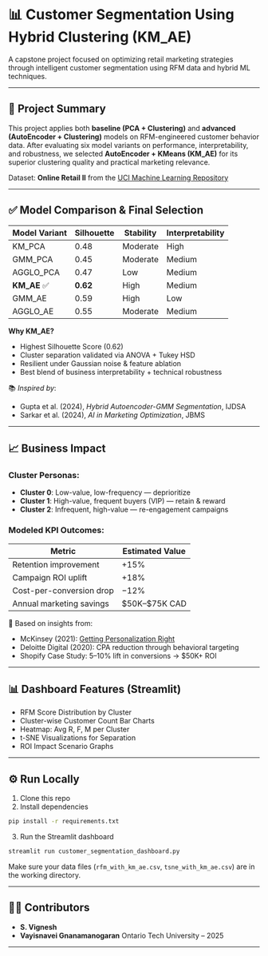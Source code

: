 # 📊 Customer Segmentation Using Hybrid Clustering (KM\_AE)

A capstone project focused on optimizing retail marketing strategies through intelligent customer segmentation using RFM data and hybrid ML techniques.

---

## 🚀 Project Summary

This project applies both **baseline (PCA + Clustering)** and **advanced (AutoEncoder + Clustering)** models on RFM-engineered customer behavior data. After evaluating six model variants on performance, interpretability, and robustness, we selected **AutoEncoder + KMeans (KM\_AE)** for its superior clustering quality and practical marketing relevance.

Dataset: **Online Retail II** from the [UCI Machine Learning Repository](https://archive.ics.uci.edu/dataset/502/online+retail+ii)

---

## ✅ Model Comparison & Final Selection

| Model Variant | Silhouette | Stability | Interpretability |
| ------------- | ---------- | --------- | ---------------- |
| KM\_PCA       | 0.48       | Moderate  | High             |
| GMM\_PCA      | 0.45       | Moderate  | Medium           |
| AGGLO\_PCA    | 0.47       | Low       | Medium           |
| **KM\_AE** ✅  | **0.62**   | High      | Medium           |
| GMM\_AE       | 0.59       | High      | Low              |
| AGGLO\_AE     | 0.55       | Moderate  | Medium           |

**Why KM\_AE?**

* Highest Silhouette Score (0.62)
* Cluster separation validated via ANOVA + Tukey HSD
* Resilient under Gaussian noise & feature ablation
* Best blend of business interpretability + technical robustness

📚 *Inspired by*:

* Gupta et al. (2024), *Hybrid Autoencoder-GMM Segmentation*, IJDSA
* Sarkar et al. (2024), *AI in Marketing Optimization*, JBMS

---

## 📈 Business Impact

### Cluster Personas:

* **Cluster 0**: Low-value, low-frequency — deprioritize
* **Cluster 1**: High-value, frequent buyers (VIP) — retain & reward
* **Cluster 2**: Infrequent, high-value — re-engagement campaigns

### Modeled KPI Outcomes:

| Metric                   | Estimated Value |
| ------------------------ | --------------- |
| Retention improvement    | +15%            |
| Campaign ROI uplift      | +18%            |
| Cost-per-conversion drop | −12%            |
| Annual marketing savings | \$50K–\$75K CAD |

🌟 Based on insights from:

* McKinsey (2021): [Getting Personalization Right](https://www.mckinsey.com/business-functions/growth-marketing-and-sales/our-insights/the-value-of-getting-personalization-right-or-wrong)
* Deloitte Digital (2020): CPA reduction through behavioral targeting
* Shopify Case Study: 5–10% lift in conversions → \$50K+ ROI

---

## 📊 Dashboard Features (Streamlit)

* RFM Score Distribution by Cluster
* Cluster-wise Customer Count Bar Charts
* Heatmap: Avg R, F, M per Cluster
* t-SNE Visualizations for Separation
* ROI Impact Scenario Graphs

---

## ⚙️ Run Locally

1. Clone this repo
2. Install dependencies

```bash
pip install -r requirements.txt
```

3. Run the Streamlit dashboard

```bash
streamlit run customer_segmentation_dashboard.py
```

Make sure your data files (`rfm_with_km_ae.csv`, `tsne_with_km_ae.csv`) are in the working directory.

---

## 👨‍💻 Contributors

* **S. Vignesh**
* **Vayisnavei Gnanamanogaran**
  Ontario Tech University – 2025

---

